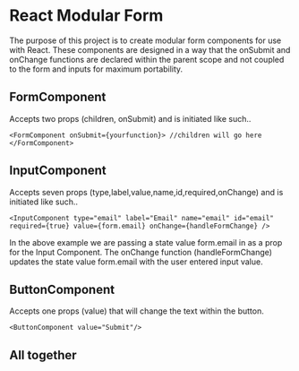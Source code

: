 # React Modular Form
The purpose of this project is to create modular form components for use with React. These components are designed in a way that the onSubmit and onChange functions are declared within the parent scope and not coupled to the form and inputs for maximum portability.

## FormComponent
Accepts two props (children, onSubmit) and is initiated like such..

`
<FormComponent onSubmit={yourfunction}>
//children will go here
</FormComponent>
`

## InputComponent
Accepts seven props (type,label,value,name,id,required,onChange) and is initiated like such..

`
<InputComponent
          type="email"
          label="Email"
          name="email"
          id="email"
          required={true}
          value={form.email}
          onChange={handleFormChange} />
`

In the above example we are passing a state value form.email in as a prop for the Input Component. The onChange function (handleFormChange) updates the state value form.email with the user entered input value.

## ButtonComponent
Accepts one props (value) that will change the text within the button.

`
<ButtonComponent value="Submit"/>
`

## All together

<pre>
<code>
    <FormComponent onSubmit={formSubmit}>
    <InputComponent
          type="email"
          label="Email"
          name="email"
          id="email"
          required={true}
          value={form.email}
          onChange={handleFormChange} />

    <InputComponent
          type="password"
          label="Password"
          name="password"
          id="password"
          required={true}
          value={form.password}
          onChange={handleFormChange} />

    <ButtonComponent value="Submit"/>
    </FormComponent>
</code>
</pre>